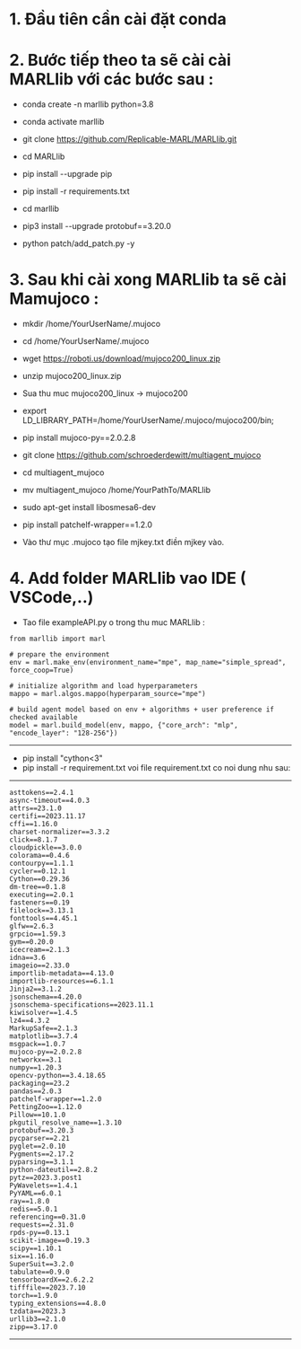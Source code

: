 # 1. Đầu tiên cần  cài đặt conda

# 2. Bước tiếp theo ta sẽ cài cài MARLlib với các bước sau : 

- conda create -n marllib python=3.8
- conda activate marllib
- git clone https://github.com/Replicable-MARL/MARLlib.git
- cd MARLlib
- pip install --upgrade pip
- pip install -r requirements.txt

- cd marllib
- pip3 install --upgrade protobuf==3.20.0
- python patch/add_patch.py -y


# 3. Sau khi cài xong MARLlib ta sẽ cài Mamujoco :

- mkdir /home/YourUserName/.mujoco
- cd /home/YourUserName/.mujoco
- wget https://roboti.us/download/mujoco200_linux.zip
- unzip mujoco200_linux.zip
- Sua thu muc  mujoco200_linux -> mujoco200
- export LD_LIBRARY_PATH=/home/YourUserName/.mujoco/mujoco200/bin;
- pip install mujoco-py==2.0.2.8

- git clone https://github.com/schroederdewitt/multiagent_mujoco
- cd multiagent_mujoco
- mv multiagent_mujoco /home/YourPathTo/MARLlib

- sudo apt-get install libosmesa6-dev
- pip install patchelf-wrapper==1.2.0
- Vào thư mục .mujoco tạo file mjkey.txt điền mjkey vào.


# 4. Add folder MARLlib vao IDE ( VSCode,..)
- Tao file exampleAPI.py o trong thu muc MARLlib :


```
from marllib import marl

# prepare the environment
env = marl.make_env(environment_name="mpe", map_name="simple_spread", force_coop=True)

# initialize algorithm and load hyperparameters
mappo = marl.algos.mappo(hyperparam_source="mpe")

# build agent model based on env + algorithms + user preference if checked available
model = marl.build_model(env, mappo, {"core_arch": "mlp", "encode_layer": "128-256"})
```
***
	
- pip install "cython<3"
- pip install -r requirement.txt voi file requirement.txt co noi dung nhu sau:

***
```
asttokens==2.4.1
async-timeout==4.0.3
attrs==23.1.0
certifi==2023.11.17
cffi==1.16.0
charset-normalizer==3.3.2
click==8.1.7
cloudpickle==3.0.0
colorama==0.4.6
contourpy==1.1.1
cycler==0.12.1
Cython==0.29.36
dm-tree==0.1.8
executing==2.0.1
fasteners==0.19
filelock==3.13.1
fonttools==4.45.1
glfw==2.6.3
grpcio==1.59.3
gym==0.20.0
icecream==2.1.3
idna==3.6
imageio==2.33.0
importlib-metadata==4.13.0
importlib-resources==6.1.1
Jinja2==3.1.2
jsonschema==4.20.0
jsonschema-specifications==2023.11.1
kiwisolver==1.4.5
lz4==4.3.2
MarkupSafe==2.1.3
matplotlib==3.7.4
msgpack==1.0.7
mujoco-py==2.0.2.8
networkx==3.1
numpy==1.20.3
opencv-python==3.4.18.65
packaging==23.2
pandas==2.0.3
patchelf-wrapper==1.2.0
PettingZoo==1.12.0
Pillow==10.1.0
pkgutil_resolve_name==1.3.10
protobuf==3.20.3
pycparser==2.21
pyglet==2.0.10
Pygments==2.17.2
pyparsing==3.1.1
python-dateutil==2.8.2
pytz==2023.3.post1
PyWavelets==1.4.1
PyYAML==6.0.1
ray==1.8.0
redis==5.0.1
referencing==0.31.0
requests==2.31.0
rpds-py==0.13.1
scikit-image==0.19.3
scipy==1.10.1
six==1.16.0
SuperSuit==3.2.0
tabulate==0.9.0
tensorboardX==2.6.2.2
tifffile==2023.7.10
torch==1.9.0
typing_extensions==4.8.0
tzdata==2023.3
urllib3==2.1.0
zipp==3.17.0
```

***



